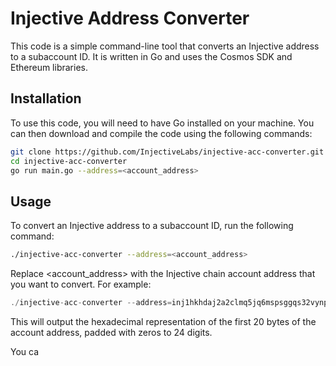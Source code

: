 # Injective Address Converter

This code is a simple command-line tool that converts an Injective address to a subaccount ID. It is written in Go and uses the Cosmos SDK and Ethereum libraries.

## Installation

To use this code, you will need to have Go installed on your machine. You can then download and compile the code using the following commands:

```bash
git clone https://github.com/InjectiveLabs/injective-acc-converter.git
cd injective-acc-converter
go run main.go --address=<account_address>
```

## Usage

To convert an Injective address to a subaccount ID, run the following command:

```bash
./injective-acc-converter --address=<account_address>
```

Replace <account_address> with the Injective chain account address that you want to convert. For example:

```go
./injective-acc-converter --address=inj1hkhdaj2a2clmq5jq6mspsggqs32vynpk228q3r
```

This will output the hexadecimal representation of the first 20 bytes of the account address, padded with zeros to 24 digits.

You ca